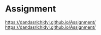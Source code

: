 # Assignment

 https://dandasrichidvi.github.io/Assignment/
  https://dandasrichidvi.github.io/Assignment/
